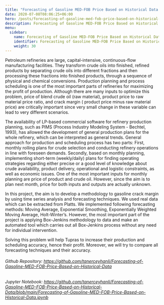 ```yaml
---
title: "Forecasting of Gasoline MED-FOB Price Based on Historical Data with Python"
date: 2020-07-08T08:06:25+06:00
hero: /posts/forecasting-of-gasoline-med-fob-price-based-on-historical-data/gas.jpg
description: Forecasting of Gasoline MED-FOB Price Based on Historical Data
menu:
  sidebar:
    name: Forecasting of Gasoline MED-FOB Price Based on Historical Data
    identifier: Forecasting of Gasoline MED-FOB Price Based on Historical Data
    weight: 30
---
```

Petroleum refineries are large, capital-intensive, continuous-flow manufacturing facilities. 
They transform crude oils into finished, refined products by separating crude oils into different fractions and then processing these fractions into finished products, through a sequence of physical and chemical conversions. Production planning and process scheduling is one of the most important parts of refineries for maximizing the profit of production. 
Although there are many inputs to optimize this problem, price of blend crude oil (raw material), product price to raw material price ratio, and crack margin ( product price minus raw material price) are critically important since very small change in these variable can lead to very different scenarios.

The availability of LP-based commercial software for refinery production planning, such as PIMS (Process Industry Modeling System - Bechtel, 1993), has allowed the development of general production plans for the whole refinery, which can be interpreted as general trends. 
General approach for production and scheduling process has two parts: First, monthly rolling plans for crude selection and conducting refinery operations in line with foreseen demands. Secondly, based on monthly planning, implementing short-term (weekly/daily) plans for finding operating strategies regarding either precise or a good level of knowledge about crude availability, product delivery, operational and logistic constraints, as well as economic issues. One of the most important inputs for monthly planning are price of product and crude oil. However, since the aim is to plan next month, price for both inputs and outputs are actually unknown.

In this project, the aim is to develop a methodology to gasoline crack margin by using time series analysis and forecasting techniques. 
We used real data which can be extracted from Platts. We implemented following forecasting methods: Moving Average, Exponential Smoothing, Exponentially Weighted Moving Average, Holt-Winter’s. 
However, the most important part of the project is applying Box-Jenkins methodology to data and make an automated tool which carries out all Box-Jenkins process without any need for individual intervention.

Solving this problem will help Tupras to increase their production and scheduling accuracy, hence their profit. 
Moreover, we will try to compare all forecasting techniques and their accuracy.


###### Github Repository: https://github.com/tanerceyhanli/Forecasting-of-Gasoline-MED-FOB-Price-Based-on-Historical-Data
###### Jupyter Notebook: https://github.com/tanerceyhanli/Forecasting-of-Gasoline-MED-FOB-Price-Based-on-Historical-Data/blob/main/Forecasting-of-Gasoline-MED-FOB-Price-Based-on-Historical-Data.ipynb
